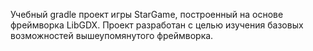 Учебный gradle проект игры StarGame, построенный на основе фреймворка 
LibGDX. Проект разработан с целью изучения базовых возможностей вышеупомянутого фреймворка.
